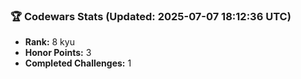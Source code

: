 ### 🏆 Codewars Stats (Updated: 2025-07-07 18:12:36 UTC)

- **Rank:** 8 kyu
- **Honor Points:** 3
- **Completed Challenges:** 1
